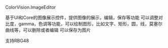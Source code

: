 ColorVision.ImageEditor

基于UI和Core的图像展示控件，提供图像的展示，编辑，保存等功能
可以调整对比度，gamma，色调等功能，可以绘制图形，比如文字、矩形，圆，线，莫塞尔曲线等，可以删除或者编辑
可以保存为图片

支持RBG48